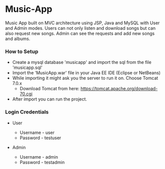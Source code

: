 # Music-App

Music App built on MVC architecture using JSP, Java and MySQL with User and Admin modes. 
Users can not only listen and download songs but can also request new songs.
Admin can see the requests and add new songs and albums.

### How to Setup

* Create a mysql database 'musicapp' and import the sql from the file 'musicapp.sql'
* Import the 'MusicApp.war' file in your Java EE IDE (Eclipse or NetBeans)
* While importing it might ask you the server to run it on. Choose Tomcat 7.0.x  
  * Download Tomcat from here: https://tomcat.apache.org/download-70.cgi
* After import you can run the project.

### Login Credentials
* User
  * Username - user
  * Password - testuser

* Admin
  * Username - admin
  * Password - testadmin


